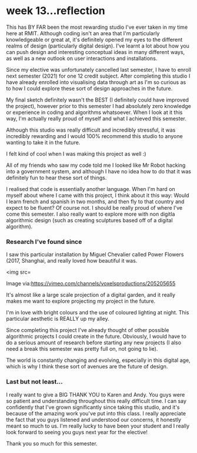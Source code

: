 # week 13...reflection

This has BY FAR been the most rewarding studio I've ever taken in my time here at RMIT. Although coding isn't an area that I'm particularly knowledgeable or great at, it's definitely opened my eyes to the different realms of design (particularly digital design). I've learnt a lot about how you can push design and interesting conceptual ideas in many different ways, as well as a new outlook on user interactions and installations. 

Since my elective was unfortunately cancelled last semester, I have to enroll next semester (2021) for one 12 credit subject. After completing this studio I have already enrolled into visualising data through art as I'm so curious as to how I could explore these sort of design approaches in the future. 

My final sketch definitely wasn't the BEST (I definitely could have improved the project), however prior to this semester I had absolutely zero knowledge or experience in coding and algorithms whatsoever. When I look at it this way, I'm actually really proud of myself and what I achieved this semester. 

Although this studio was really difficult and incredibly stressful, it was incredibly rewarding and I would 100% recommend this studio to anyone wanting to take it in the future. 

I felt kind of cool when I was making this project as well :) 

All of my friends who saw my code told me I looked like Mr Robot hacking into a government system, and although I have no idea how to do that it was definitely fun to hear these sort of things. 

I realised that code is essentially another language. When I'm hard on myself about where I came with this project, I think about it this way:
Would I learn french and spanish in two months, and then fly to that country and expect to be fluent? Of course not. I should be really proud of where I've come this semester. I also really want to explore more with non digitla algorithmic design (such as creating sculptures based off of a digital algorithm).




### Research I've found since

I saw this particular installation by Miguel Chevalier called Power Flowers (2017, Shanghai, and really loved how beautiful it was. 

<img src=

Image via:https://vimeo.com/channels/voxelsproductions/205205655

It's almost like a large scale projection of a digital garden, and it really makes me want to explore projecting my project in the future. 

I'm in love with bright colours and the use of coloured lighting at night. This particular aesthetic is REALLY up my alley. 

Since completing this project I've already thought of other possible algorithmic projects I could create in the future. Obviously, I would have to do a serious amount of research before starting any new projects (I also need a break this semester was pretty full on, not going to lie).

The world is constantly changing and evolving, especially in this digital age, which is why I think these sort of avenues are the future of design. 


### Last but not least...

I really want to give a BIG THANK YOU to Karen and Andy. You guys were so patient and understanding throughout this really difficult time. I can say confidently that I've grown significantly since taking this studio, and it's because of the amazing work you've put into this class. I really appreciate the fact that you guys listened and understood our concerns, it honestly meant so much to us. I'm really lucky to have been your student and I really look forward to seeing you guys next year for the elective! 

Thank you so much for this semester.
